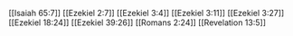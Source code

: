 [[Isaiah 65:7]]
[[Ezekiel 2:7]]
[[Ezekiel 3:4]]
[[Ezekiel 3:11]]
[[Ezekiel 3:27]]
[[Ezekiel 18:24]]
[[Ezekiel 39:26]]
[[Romans 2:24]]
[[Revelation 13:5]]
